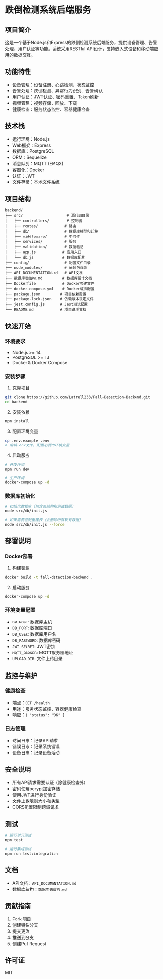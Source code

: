 # 跌倒检测系统后端服务

## 项目简介
这是一个基于Node.js和Express的跌倒检测系统后端服务，提供设备管理、告警处理、用户认证等功能。系统采用RESTful API设计，支持嵌入式设备和移动端应用的数据交互。

## 功能特性
- 设备管理：设备注册、心跳检测、状态监控
- 告警处理：跌倒检测、异常行为识别、告警确认
- 用户认证：JWT认证、密码重置、Token刷新
- 视频管理：视频存储、回放、下载
- 健康检查：服务状态监控、容器健康检查

## 技术栈
- 运行环境：Node.js
- Web框架：Express
- 数据库：PostgreSQL
- ORM：Sequelize
- 消息队列：MQTT (EMQX)
- 容器化：Docker
- 认证：JWT
- 文件存储：本地文件系统

## 项目结构
```
backend/
├── src/                    # 源代码目录
│   ├── controllers/        # 控制器
│   ├── routes/            # 路由
│   ├── db/                # 数据库模型和迁移
│   ├── middleware/        # 中间件
│   ├── services/          # 服务
│   ├── validation/        # 数据验证
│   ├── app.js            # 应用入口
│   └── db.js             # 数据库配置
├── config/                # 配置文件目录
├── node_modules/          # 依赖包目录
├── API_DOCUMENTATION.md   # API文档
├── 数据库表结构.md         # 数据库设计文档
├── Dockerfile            # Docker构建文件
├── docker-compose.yml    # Docker编排配置
├── package.json         # 项目依赖配置
├── package-lock.json    # 依赖版本锁定文件
├── jest.config.js       # Jest测试配置
└── README.md            # 项目说明文档
```

## 快速开始

### 环境要求
- Node.js >= 14
- PostgreSQL >= 13
- Docker & Docker Compose

### 安装步骤
1. 克隆项目
```bash
git clone https://github.com/Latrell233/Fall-Detection-Backend.git
cd backend
```

2. 安装依赖
```bash
npm install
```

3. 配置环境变量
```bash
cp .env.example .env
# 编辑.env文件，配置必要的环境变量
```

4. 启动服务
```bash
# 开发环境
npm run dev

# 生产环境
docker-compose up -d
```

### 数据库初始化
```bash
# 初始化数据库（包含表结构和测试数据）
node src/db/init.js

# 如果需要强制重建表（会删除所有现有数据）
node src/db/init.js --force
```

## 部署说明

### Docker部署
1. 构建镜像
```bash
docker build -t fall-detection-backend .
```

2. 启动服务
```bash
docker-compose up -d
```

### 环境变量配置
- `DB_HOST`: 数据库主机
- `DB_PORT`: 数据库端口
- `DB_USER`: 数据库用户名
- `DB_PASSWORD`: 数据库密码
- `JWT_SECRET`: JWT密钥
- `MQTT_BROKER`: MQTT服务器地址
- `UPLOAD_DIR`: 文件上传目录

## 监控与维护

### 健康检查
- 端点：`GET /health`
- 用途：服务状态监控、容器健康检查
- 响应：`{ "status": "OK" }`

### 日志管理
- 访问日志：记录API请求
- 错误日志：记录系统错误
- 设备日志：记录设备活动

## 安全说明
- 所有API请求需要认证（除健康检查外）
- 密码使用bcrypt加密存储
- 使用JWT进行身份验证
- 文件上传限制大小和类型
- CORS配置限制跨域请求

## 测试
```bash
# 运行单元测试
npm test

# 运行集成测试
npm run test:integration
```

## 文档
- API文档：`API_DOCUMENTATION.md`
- 数据库结构：`数据库表结构.md`

## 贡献指南
1. Fork 项目
2. 创建特性分支
3. 提交更改
4. 推送到分支
5. 创建Pull Request

## 许可证
MIT